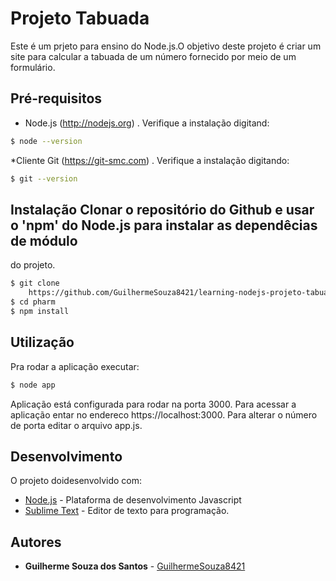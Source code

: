 # Projeto Tabuada

Este é um prjeto para ensino do Node.js.O objetivo
deste projeto é criar um site para calcular a tabuada
de um número fornecido por meio de um formulário.

## Pré-requisitos

* Node.js (http://nodejs.org) . Verifique a instalação digitand:
```bash
$ node --version
```

*Cliente Git (https://git-smc.com) . Verifique a instalação digitando:
```bash
$ git --version
```

## Instalação Clonar o repositório do Github e usar o 'npm' do Node.js para instalar as dependêcias de módulo
do projeto.
```bash
$ git clone
	https://github.com/GuilhermeSouza8421/learning-nodejs-projeto-tabuada.git
$ cd pharm
$ npm install
```

## Utilização 

Pra rodar a aplicação executar:
```bash
$ node app
```

Aplicação está configurada para rodar na porta 3000.
Para acessar a aplicação entar no endereco
https://localhost:3000. Para alterar o número de porta
editar o arquivo app.js.

## Desenvolvimento 

O projeto doidesenvolvido com: 

* [Node.js](https://nodejs.org) - Plataforma de desenvolvimento Javascript
* [Sublime Text](https://www.sublimetext.com) - Editor de texto para programação.

## Autores

* **Guilherme Souza dos Santos** - [GuilhermeSouza8421](https://github.com/GuilhermeSouza8421/)
